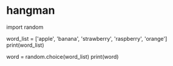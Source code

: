 # hangman

import random

word_list = ['apple', 'banana', 'strawberry', 'raspberry', 'orange']
print(word_list)

word = random.choice(word_list)
print(word)

